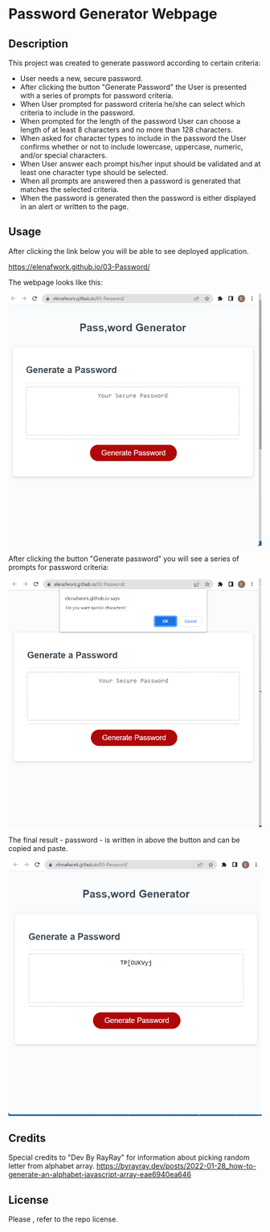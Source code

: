 # Password Generator Webpage 


## Description

This project was created to generate password according to certain criteria:

 - User needs a new, secure password.
 - After clicking the button  "Generate  Password" the User is presented with a series of prompts for password criteria.
 - When User prompted for password criteria he/she can select which criteria to include in the password.
 - When prompted for the length of the password User can choose a length of at least 8 characters and no more than 128 characters.
 - When asked for character types to include in the password the User confirms whether or not to include lowercase, uppercase, numeric, and/or special characters.
 - When User answer each prompt his/her input should be validated and at least one character type should be selected.
 - When all prompts are answered then a password is generated that matches the selected criteria.
 - When the password is generated then the password is either displayed in an alert or written to the page.

## Usage


After clicking the link below you will be able to see deployed application.

https://elenafwork.github.io/03-Password/

The webpage looks like this: 
<p align="left">
  <img src="Assets/image/Screenshot-webpage.png" width="700" title="webpage">


After clicking the button "Generate password" you will see a series of prompts for password criteria: 

<p align="left">
  <img src="Assets/image/Screenshot-prompt.png" width="700" title="webpage">

The final result - password - is written in  above the button and can be copied and paste.

<p align="left">
  <img src="Assets/image/Screenshot-final.png" width="700" title="webpage">







## Credits

Special credits to "Dev By RayRay"  for information about picking random letter from alphabet array.
https://byrayray.dev/posts/2022-01-28_how-to-generate-an-alphabet-javascript-array-eae6940ea646



## License

Please , refer to the repo license.


